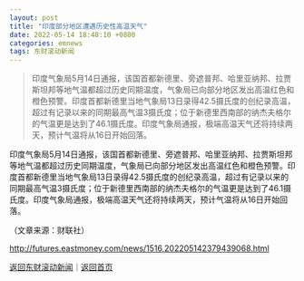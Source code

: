 ```yaml
---
layout: post
title: "印度部分地区遭遇历史性高温天气"
date: 2022-05-14 18:48:10 +0800
categories: emnews
tags: 东财滚动新闻
---
```

> 印度气象局5月14日通报，该国首都新德里、旁遮普邦、哈里亚纳邦、拉贾斯坦邦等地气温都超过历史同期温度，气象局已向部分地区发出高温红色和橙色预警。印度首都新德里当地气象局13日录得42.5摄氏度的创纪录高温，超过有记录以来的同期最高气温3摄氏度；位于新德里西南部的纳杰夫格尔的气温更是达到了46.1摄氏度。印度气象局通报，极端高温天气还将持续两天，预计气温将从16日开始回落。

<p>印度气象局5月14日通报，该国首都新德里、旁遮普邦、哈里亚纳邦、拉贾斯坦邦等地气温都超过历史同期温度，气象局已向部分地区发出高温红色和橙色预警。印度首都新德里当地气象局13日录得42.5摄氏度的创纪录高温，超过有记录以来的同期最高气温3摄氏度；位于新德里西南部的纳杰夫格尔的气温更是达到了46.1摄氏度。印度气象局通报，极端高温天气还将持续两天，预计气温将从16日开始回落。</p><p class="em_media">（文章来源：财联社）</p>

<http://futures.eastmoney.com/news/1516,202205142379439068.html>

[返回东财滚动新闻](//finews.withounder.com/emnews/)｜[返回首页](//finews.withounder.com/)